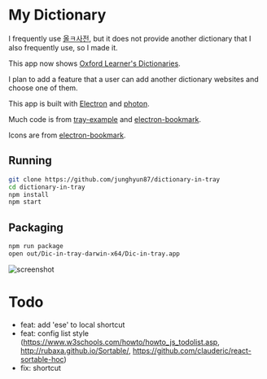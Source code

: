 # My Dictionary

I frequently use [올ㅋ사전](http://allkdic.xoul.kr/), but it does not provide another dictionary that I also frequently use, so I made it.

This app now shows [Oxford Learner's Dictionaries](https://www.oxfordlearnersdictionaries.com/).

I plan to add a feature that a user can add another dictionary websites and choose one of them.

This app is built with [Electron](https://electronjs.org/) and [photon](http://photonkit.com).

Much code is from [tray-example](https://github.com/kevinsawicki/tray-example) and [electron-bookmark](https://github.com/2woongjae/electron-bookmark).

Icons are from [electron-bookmark](https://github.com/2woongjae/electron-bookmark).

## Running

```sh
git clone https://github.com/junghyun87/dictionary-in-tray
cd dictionary-in-tray
npm install
npm start
```

## Packaging

```sh
npm run package
open out/Dic-in-tray-darwin-x64/Dic-in-tray.app
```

![screenshot](https://user-images.githubusercontent.com/4505216/38454484-2f366892-3aa3-11e8-9e7c-baafd357891c.png)

# Todo

- feat: add 'ese' to local shortcut
- feat: config list style (https://www.w3schools.com/howto/howto_js_todolist.asp, http://rubaxa.github.io/Sortable/, https://github.com/clauderic/react-sortable-hoc)
- fix: shortcut
